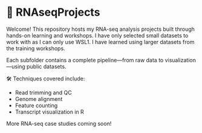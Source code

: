 # 🧬 RNAseqProjects

Welcome! This repository hosts my RNA-seq analysis projects built through hands-on learning and workshops. I have only selected small datasets to work with as I can only use WSL1. I have learned using larger datasets from the training workshops.

Each subfolder contains a complete pipeline—from raw data to visualization—using public datasets.

🛠️ Techniques covered include:
- Read trimming and QC
- Genome alignment
- Feature counting
- Transcript visualization in R

More RNA-seq case studies coming soon!
